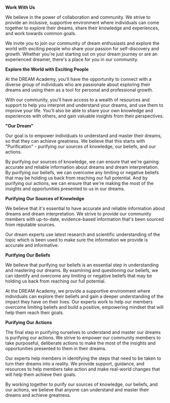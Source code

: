 **Work With Us**

We believe in the power of collaboration and community. We strive to provide an inclusive, supportive environment where individuals can come together to explore their dreams, share their knowledge and experiences, and work towards common goals.

We invite you to join our community of dream enthusiasts and explore the world with exciting people who share your passion for self-discovery and growth. Whether you're just starting out on your dream journey or are an experienced dreamer, there's a place for you in our community.

**Explore the World with Exciting People**

At the DREAM Academy, you'll have the opportunity to connect with a diverse group of individuals who are passionate about exploring their dreams and using them as a tool for personal and professional growth.

With our community, you'll have access to a wealth of resources and support to help you interpret and understand your dreams, and use them to improve your life. You'll also be able to share your own knowledge and experiences with others, and gain valuable insights from their perspectives.

**"Our Dream"**

Our goal is to empower individuals to understand and master their dreams, so that they can achieve greatness. We believe that this starts with "Purification" - purifying our sources of knowledge, our beliefs, and our actions.

By purifying our sources of knowledge, we can ensure that we're gaining accurate and reliable information about dreams and dream interpretation. By purifying our beliefs, we can overcome any limiting or negative beliefs that may be holding us back from reaching our full potential. And by purifying our actions, we can ensure that we're making the most of the insights and opportunities presented to us in our dreams.

**Purifying Our Sources of Knowledge**

We believe that it's essential to have accurate and reliable information about dreams and dream interpretation. We strive to provide our community members with up-to-date, evidence-based information that's been sourced from reputable sources.

Our dream experts use latest research and scientific understanding of the topic which is been used to make sure the information we provide is accurate and informative.

**Purifying Our Beliefs**

We believe that purifying our beliefs is an essential step in understanding and mastering our dreams. By examining and questioning our beliefs, we can identify and overcome any limiting or negative beliefs that may be holding us back from reaching our full potential.

At the DREAM Academy, we provide a supportive environment where individuals can explore their beliefs and gain a deeper understanding of the impact they have on their lives. Our experts work to help our members overcome limiting beliefs and build a positive, empowering mindset that will help them reach their goals.

**Purifying Our Actions**

The final step in purifying ourselves to understand and master our dreams is purifying our actions. We strive to empower our community members to take purposeful, deliberate actions to make the most of the insights and opportunities presented to them in their dreams.

Our experts help members in identifying the steps that need to be taken to turn their dreams into a reality. We provide support, guidance, and resources to help members take action and make real-world changes that will help them achieve their goals.

By working together to purify our sources of knowledge, our beliefs, and our actions, we believe that anyone can understand and master their dreams and achieve greatness.
